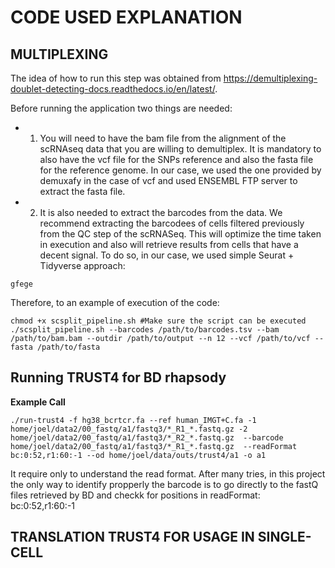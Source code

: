 # CODE USED EXPLANATION

## MULTIPLEXING

The idea of how to run this step was obtained from https://demultiplexing-doublet-detecting-docs.readthedocs.io/en/latest/.

Before running the application two things are needed:

- 1. You will need to have the bam file from the alignment of the scRNAseq data that you are willing to demultiplex. It is mandatory to also have the vcf file for the SNPs reference and also the fasta file for the reference genome. In our case,  we used the one provided by demuxafy in the case of vcf and used ENSEMBL FTP server to extract the fasta file.
- 2. It is also needed to extract the barcodes from the data. We recommend extracting the barcodees of cells filtered previously from the QC step of the scRNASeq. This will optimize the time taken in execution and also will retrieve results from cells that have a decent signal. To do so, in our case, we used simple Seurat + Tidyverse approach:

````{r}
gfege
````

Therefore, to an example of execution of the code:

````{sh}
chmod +x scsplit_pipeline.sh #Make sure the script can be executed
./scsplit_pipeline.sh --barcodes /path/to/barcodes.tsv --bam /path/to/bam.bam --outdir /path/to/output --n 12 --vcf /path/to/vcf --fasta /path/to/fasta

````
## Running TRUST4 for BD rhapsody

**Example Call**

````{sh}
./run-trust4 -f hg38_bcrtcr.fa --ref human_IMGT+C.fa -1 home/joel/data2/00_fastq/a1/fastq3/*_R1_*.fastq.gz -2 home/joel/data2/00_fastq/a1/fastq3/*_R2_*.fastq.gz  --barcode home/joel/data2/00_fastq/a1/fastq3/*_R1_*.fastq.gz  --readFormat bc:0:52,r1:60:-1 --od home/joel/data/outs/trust4/a1 -o a1
````

It require only to understand the read format. After many tries, in this project the only way to identify propperly the barcode is to go directly to the fastQ files retrieved by BD and checkk for positions in readFormat:
bc:0:52,r1:60:-1

## TRANSLATION TRUST4 FOR USAGE IN SINGLE-CELL
